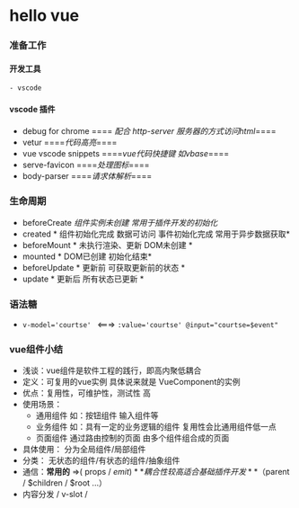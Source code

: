 # hello vue

### 准备工作

#### 开发工具
    - vscode
#### vscode 插件
- debug for chrome      ==== *配合 http-server 服务器的方式访问html*====
- vetur     ====*代码高亮*====
- vue vscode snippets    ====*vue代码快捷键 如vbase*====
- serve-favicon    ====*处理图标*====
- body-parser    ====*请求体解析*====

### 生命周期
- beforeCreate *组件实例未创建 常用于插件开发的初始化*
- created   * 组件初始化完成 数据可访问 事件初始化完成  常用于异步数据获取*
- beforeMount * 未执行渲染、更新 DOM未创建 *
- mounted * DOM已创建 初始化结束*
- beforeUpdate * 更新前 可获取更新前的状态 *
- update * 更新后 所有状态已更新 *

### 语法糖
- ```v-model='courtse' ``` <===> ``` :value='courtse' @input="courtse=$event" ```

### vue组件小结
- 浅谈：vue组件是软件工程的践行，即高内聚低耦合
- 定义：可复用的vue实例 具体说来就是 VueComponent的实例
- 优点：复用性，可维护性，测试性 高
- 使用场景：
    - 通用组件 如：按钮组件 输入组件等
    - 业务组件 如：具有一定的业务逻辑的组件 复用性会比通用组件低一点
    - 页面组件 通过路由控制的页面 由多个组件组合成的页面
- 具体使用： 分为全局组件/局部组件
- 分类： 无状态的组件/有状态的组件/抽象组件
- 通信：**常用的** =>( props / $emit)  **耦合性较高适合基础插件开发**（$parent / $children / $root ...）
- 内容分发 <slot> / v-slot / <template>  默认插槽 具名插槽 作用域插槽
- 实质： 
    - 我们所定义的组件 其实是**组件配置**最终目的是转换为**虚拟DOM**
    - 组件配置 =>  VueComponent => render() => 虚拟DOM =>(更新时)DOM
    - 再研究一下

####  =======================================  TS ======================================= 

#### 类型  
- 原始类型  或 对象类型   不是原始类型的都是对象类型

#### 类型断言  ！ as

#### 联合类型  |

#### 交叉类型 &

#### 
- 函数 参数一旦声明就要求传递     可选参数放在后面

#### 
- 函数重载 就是以参数个数或类型区分的多个同名函数

#### 类  
- private   protected  public 访问权的控制

#### 接口  interface    别名 type

#### 泛型   
- <T>   interface Resulet<T> {ok: 1 | 2, data T}   function getRsult<T>(data:T):Resulet<T>{ return {ok：1, data}}      getRsult<string>('hi')

#### 声明文件  .d.ts 命名的文件

#### 装饰器  类装饰器 一个参数 targe 实例 、 方法装饰器 三个参数  target 实例  name 方法名  descriptor  

    
### ssr服务端渲染测试
- [vue-demo-5-ssr-test](https://github.com/yan-ye/kkb_vue/tree/master/vue-demo-5-ssr-test "vue-demo-5-ssr-test")
- [06-vue-demo-ssr-test](https://github.com/yan-ye/kkb_vue/tree/master/06-vue-demo-ssr-test "06-vue-demo-ssr-test")
- [08-nuxt-demo](https://github.com/yan-ye/kkb_vue/tree/master/08-nuxt-demo "08-nuxt-demo")
- [ts环境搭建](https://github.com/yan-ye/kkb_vue/tree/master/10-ts-test-1)
- [vue3初探](https://github.com/yan-ye/kkb_vue/tree/master/15-vue3 "vue3初探")



       

